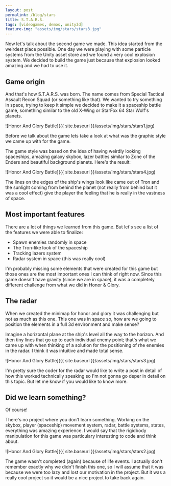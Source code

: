 ```yaml
---
layout: post
permalink: /blog/stars
title: S.T.A.R.S.
tags: [videogames, demos, unity3d]
feature-img: "assets/img/stars/stars3.jpg"
---
```


Now let's talk about the second game we made. This idea started from the weirdest place possible. One day we were playing with some particle systems from the Unity asset store and we found a very cool explosion system. We decided to build the game just because that explosion looked amazing and we had to use it. 

## Game origin

And that's how S.T.A.R.S. was born. The name comes from Special Tactical Assault Recon Squad (or something like that). We wanted to try something in space, trying to keep it simple we decided to make it a spaceship battle game, something similar to the old X-Wing or StarFox 64 Star Wolf's planets. 

![Honor And Glory Battle]({{ site.baseurl }}/assets/img/stars/stars1.jpg)

Before we talk about the game lets take a look at what was the graphic style we came up with for the game. 

The game style was based on the idea of having weirdly looking spaceships, amazing galaxy skybox, lazer battles similar to Zone of the Enders and beautiful background planets. Here's the result:

![Honor And Glory Battle]({{ site.baseurl }}/assets/img/stars/stars4.jpg)

The lines on the edges of the ship's wings look like came out of Tron and the sunlight coming from behind the planet (not really from behind but it was a cool effect) give the player the feeling that he is really in the vastness of space. 

## Most important features 

There are a lot of things we learned from this game. But let's see a list of the features we were able to finalize:

* Spawn enemies randomly in space
* The Tron-like look of the spaceship
* Tracking lazers system
* Radar system in space (this was really cool)

I'm probably missing some elements that were created for this game but those ones are the most important ones I can think of right now. Since this game doesn't have gravity (since we are in space), it was a completely different challenge from what we did in Honor & Glory. 

## The radar

When we created the minimap for honor and glory it was challenging but not as much as this one. This one was in space so, how are we going to position the elements in a full 3d environment and make sense? 

Imagine a horizontal plane at the ship's level all the way to the horizon. And then tiny lines that go up to each individual enemy point; that's what we came up with when thinking of a solution for the positioning of rhe enemies in the radar. I think it was intuitive and made total sense.

![Honor And Glory Battle]({{ site.baseurl }}/assets/img/stars/stars3.jpg)

I'm pretty sure the coder for the radar would like to write a post in detail of how this worked technically speaking so I'm not gonna go deper in detail on this topic. But let me know if you would like to know more.

## Did we learn something?

Of course! 

There's no project where you don't learn something. Working on the skybox, player (spaceship) movement system, radar, battle systems, states, everything was amazing experience. I would say that the rigidbody manipulation for this game was particulary interesting to code and think about. 

![Honor And Glory Battle]({{ site.baseurl }}/assets/img/stars/stars2.jpg)

The game wasn't completed (again) because of life events. I actually don't remember exactly why we didn't finish this one, so I will assume that it was because we were too lazy and lost our motivation in the project. But it was a really cool project so it would be a nice project to take back again. 